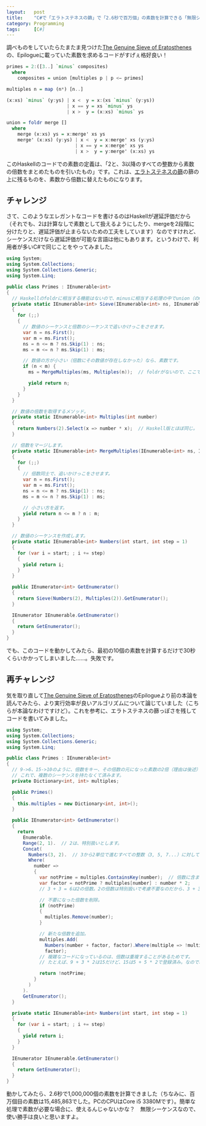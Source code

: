 ```yaml
---
layout:   post
title:    "C#で「エラトステネスの篩」で「2.6秒で百万個」の素数を計算できる「無限シーケンス」を作ってみた"
category: Programming
tags:     [C#]
---
```


調べものをしていたらたまたま見つけた[The Genuine Sieve of Eratosthenes](https://www.cs.hmc.edu/~oneill/papers/Sieve-JFP.pdf)の、Epilogueに載っていた素数を求めるコードがすげぇ格好良い！

~~~ haskell
primes = 2:([3..] `minus` composites)
  where
    composites = union [multiples p | p <− primes]

multiples n = map (n*) [n..]

(x:xs) `minus` (y:ys) | x <  y = x:(xs `minus` (y:ys))
                      | x == y = xs `minus` ys
                      | x >  y = (x:xs) `minus` ys

union = foldr merge []
  where
    merge (x:xs) ys = x:merge' xs ys
    merge' (x:xs) (y:ys) | x <  y = x:merge' xs (y:ys)
                         | x == y = x:merge' xs ys
                         | x >  y = y:merge' (x:xs) ys
~~~

このHaskellのコードでの素数の定義は、「2と、3以降のすべての整数から素数の倍数をまとめたものを引いたもの」です。これは、[エラトステネスの篩](https://ja.wikipedia.org/wiki/%E3%82%A8%E3%83%A9%E3%83%88%E3%82%B9%E3%83%86%E3%83%8D%E3%82%B9%E3%81%AE%E7%AF%A9)の篩の上に残るものを、素数から倍数に替えたものになります。

## チャレンジ

さて、このようなエレガントなコードを書けるのはHaskellが遅延評価だから（それでも、2は計算なしで素数として扱えるようにしたり、mergeを2段階に分けたりと、遅延評価が止まらないための工夫をしています）なのですけれど、シーケンスだけなら遅延評価が可能な言語は他にもあります。というわけで、利用者が多いC#で同じことをやってみました。

~~~ csharp
using System;
using System.Collections;
using System.Collections.Generic;
using System.Linq;

public class Primes : IEnumerable<int>
{
  // Haskellのfoldrに相当する機能はないので、minusに相当する処理の中でunion（のmerge部分）する形にしました。
  private static IEnumerable<int> Sieve(IEnumerable<int> ns, IEnumerable<int> ms)
  {
    for (;;)
    {
      // 数値のシーケンスと倍数のシーケンスで追いかけっこをさせます。
      var n = ns.First();
      var m = ms.First();
      ns = n <= m ? ns.Skip(1) : ns;
      ms = m <= n ? ms.Skip(1) : ms;

      // 数値の方が小さい（倍数にその数値が存在しなかった）なら、素数です。
      if (n < m) {
        ms = MergeMultiples(ms, Multiples(n));  // foldrがないので、ここで数値の倍数をマージします。

        yield return n;
      }
    }
  }

  // 数値の倍数を取得するメソッド。
  private static IEnumerable<int> Multiples(int number)
  {
    return Numbers(2).Select(x => number * x);  // Haskell版とほぼ同じ。
  }

  // 倍数をマージします。
  private static IEnumerable<int> MergeMultiples(IEnumerable<int> ns, IEnumerable<int> ms)
  {
    for (;;)
    {
      // 倍数同士で、追いかけっこをさせます。
      var n = ns.First();
      var m = ms.First();
      ns = n <= m ? ns.Skip(1) : ns;
      ms = m <= n ? ms.Skip(1) : ms;

      // 小さい方を返す。
      yield return n <= m ? n : m;
    }
  }

  // 数値のシーケンスを作成します。
  private static IEnumerable<int> Numbers(int start, int step = 1)
  {
    for (var i = start; ; i += step)
    {
      yield return i;
    }
  }

  public IEnumerator<int> GetEnumerator()
  {
    return Sieve(Numbers(2), Multiples(2)).GetEnumerator();
  }

  IEnumerator IEnumerable.GetEnumerator()
  {
    return GetEnumerator();
  }
}
~~~

でも、このコードを動かしてみたら、最初の10個の素数を計算するだけで30秒くらいかかってしまいました……。失敗です。

## 再チャレンジ

気を取り直して[The Genuine Sieve of Eratosthenes](https://www.cs.hmc.edu/~oneill/papers/Sieve-JFP.pdf)のEpilogueより前の本論を読んでみたら、より実行効率が良いアルゴリズムについて論じていました（こちらが本論なわけですけど）。これを参考に、エラトステネスの篩っぽさを残してコードを書いてみました。

~~~ csharp
using System;
using System.Collections;
using System.Collections.Generic;
using System.Linq;

public class Primes : IEnumerable<int>
{
  // 9->6、15->10のように、倍数をキー、その倍数の元になった素数の2倍（理由は後述）を値にして管理します。
  // これで、複数のシーケンスを持たなくて済みます。
  private Dictionary<int, int> multiples;

  public Primes()
  {
    this.multiples = new Dictionary<int, int>();
  }

  public IEnumerator<int> GetEnumerator()
  {
    return
      Enumerable.
      Range(2, 1).  // 2は、特別扱いとします。
      Concat(
        Numbers(3, 2).  // 3から2単位で進むすべての整数（3, 5, 7...）に対して、素数かどうかを調べます。
        Where(
          number =>
          {
            var notPrime = multiples.ContainsKey(number);  // 倍数に含まれる数値は、素数ではありません。
            var factor = notPrime ? multiples[number] : number * 2;
            // 3 + 3 = 6は2の倍数。2の倍数は特別扱いで考慮不要なのだから、3 + 3 * 2にして、倍数が必ず奇数になるようにします。

            // 不要になった倍数を削除。
            if (notPrime)
            {
              multiples.Remove(number);
            }

            // 新たな倍数を追加。
            multiples.Add(
              Numbers(number + factor, factor).Where(multiple => !multiples.ContainsKey(multiple)).First(),
              factor);
            // 複雑なコードになっているのは、倍数は重複することがあるためです。
            // たとえば、9 + 3 * 2は15だけど、15は5 + 5 * 2で登録済み。なので、もう一つ進んだ15 + 3 * 2の21で登録します。

            return !notPrime;
          }
        )
      ).
      GetEnumerator();
  }

  private static IEnumerable<int> Numbers(int start, int step = 1)
  {
    for (var i = start; ; i += step)
    {
      yield return i;
    }
  }

  IEnumerator IEnumerable.GetEnumerator()
  {
    return GetEnumerator();
  }
}
~~~

動かしてみたら、2.6秒で1,000,000個の素数を計算できました（ちなみに、百万個目の素数は15,485,863でした。PCのCPUはCore i5 3380Mです）。簡単な処理で素数が必要な場合に、使えるんじゃないかな？　無限シーケンスなので、使い勝手は良いと思いますよ。
